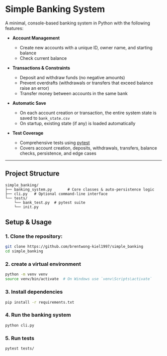 # Simple Banking System

A minimal, console-based banking system in Python with the following features:

- **Account Management**  
  - Create new accounts with a unique ID, owner name, and starting balance  
  - Check current balance  

- **Transactions & Constraints**  
  - Deposit and withdraw funds (no negative amounts)  
  - Prevent overdrafts (withdrawals or transfers that exceed balance raise an error)  
  - Transfer money between accounts in the same bank  

- **Automatic Save**  
  - On each account creation or transaction, the entire system state is saved to `bank_state.csv`  
  - On startup, existing state (if any) is loaded automatically  

- **Test Coverage**  
  - Comprehensive tests using [pytest](https://docs.pytest.org/)  
  - Covers account creation, deposits, withdrawals, transfers, balance checks, persistence, and edge cases  

---

## Project Structure

```plaintext
simple_banking/
├── banking_system.py       # Core classes & auto-persistence logic
├── cli.py   # Optional command-line interface
└── tests/
    └── bank_test.py  # pytest suite
    └── init.py
```



## Setup & Usage

### 1. Clone the repository:
```bash 
git clone https://github.com/brentwong-kiel1997/simple_banking
cd simple_banking
``` 

### 2. create a virtual environment
```bash
python -m venv venv
source venv/bin/activate  # On Windows use `venv\Scripts\activate`
```

### 3. Install dependencies
```bash
pip install -r requirements.txt
```

### 4. Run the banking system
```bash
python cli.py
```

### 5. Run tests
```bash
pytest tests/
```